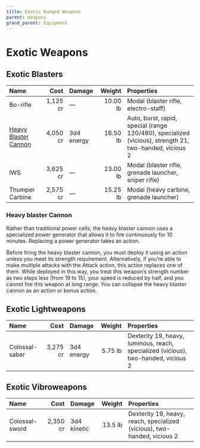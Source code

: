 ```yaml
---
title: Exotic Ranged Weapons
parent: Weapons
grand_parent: Equipment
---
```


# Exotic Weapons

## Exotic Blasters

|Name|Cost|Damage|Weight|Properties| 
|:---|---:|:---|-:|:---|
| Bo-rifle              |1,125 cr |—            |10.00 lb |Modal (blaster rifle, electro-staff) |
| [Heavy Blaster Cannon](https://drakeryzer.github.io/DrakeSW5E/Equipment/Weapons/Exotic%20Ranged%20Weapons/#heavy-blaster-cannon)  |4,050 cr |3d4 energy   |16.50 lb |Auto, burst, rapid, special (range 120/480), specialized (vicious), strength 21, two-handed, vicious 2 |
| IWS                   |3,625 cr |—            |23.00 lb |Modal (blaster rifle, grenade launcher, sniper rifle) |
| Thumper Carbine       |2,575 cr |—            |15.25 lb |Modal (heavy carbine, grenade launcher) |

### Heavy blaster Cannon
Rather than traditional power cells, the heavy blaster cannon uses a specialized power generator that allows it to fire continuously for 10 minutes. Replacing a power generator takes an action.

Before firing the heavy blaster cannon, you must deploy it using an action unless you meet its strength requirement. Alternatively, if you’re able to make multiple attacks with the Attack action, this action replaces one of them.  While deployed in this way, you treat this weapon’s strength number as two steps less (from 19 to 15), your speed is reduced by half, and you cannot fire this weapon at long range. You can collapse the heavy blaster cannon as an action or bonus action.

## Exotic Lightweapons

|Name|Cost|Damage|Weight|Properties| 
|:---|---:|:---|-:|:---|
| Colossal-saber   |3,275 cr |3d4 energy   |5.75 lb   |Dexterity 19, heavy, luminous, reach, specialized (vicious), two-handed, vicious 2 |

## Exotic Vibroweapons

|Name|Cost|Damage|Weight|Properties| 
|:---|---:|:---|-:|:---|
| Colossal-sword   |2,350 cr|3d4 kinetic   |13.5 lb   |Dexterity 19, heavy, reach, specialized (vicious), two-handed, vicious 2 |